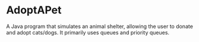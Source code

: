 # AdoptAPet
A Java program that simulates an animal shelter, allowing the user to donate and adopt cats/dogs. It primarily uses queues and priority queues.
